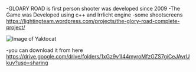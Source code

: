 
-GLOARY ROAD is first person shooter was developed since 2009
-The Game was Developed using c++ and Irrlicht engine
-some shootscreens 
https://lightingteam.wordpress.com/projects/the-glory-road-complete-project/


![Image of Yaktocat](https://octodex.github.com/images/yaktocat.png)

-you can download it from here
https://drive.google.com/drive/folders/1xGz9v1I44myroMfzGZS7giCeJAvrUkuv?usp=sharing
